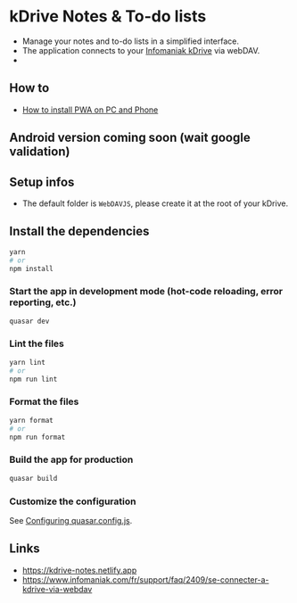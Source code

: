 # kDrive Notes & To-do lists
- Manage your notes and to-do lists in a simplified interface.
- The application connects to your [Infomaniak kDrive](https://kdrive.infomaniak.com) via webDAV.
- 
## How to
- [How to install PWA on PC and Phone](doc/PWA.md)
## Android version coming soon (wait google validation)

## Setup infos
- The default folder is `WebDAVJS`, please create it at the root of your kDrive.

## Install the dependencies
```bash
yarn
# or
npm install
```

### Start the app in development mode (hot-code reloading, error reporting, etc.)
```bash
quasar dev
```

### Lint the files
```bash
yarn lint
# or
npm run lint
```

### Format the files
```bash
yarn format
# or
npm run format
```


### Build the app for production
```bash
quasar build
```

### Customize the configuration
See [Configuring quasar.config.js](https://v2.quasar.dev/quasar-cli-vite/quasar-config-js).

## Links
- https://kdrive-notes.netlify.app
- https://www.infomaniak.com/fr/support/faq/2409/se-connecter-a-kdrive-via-webdav
